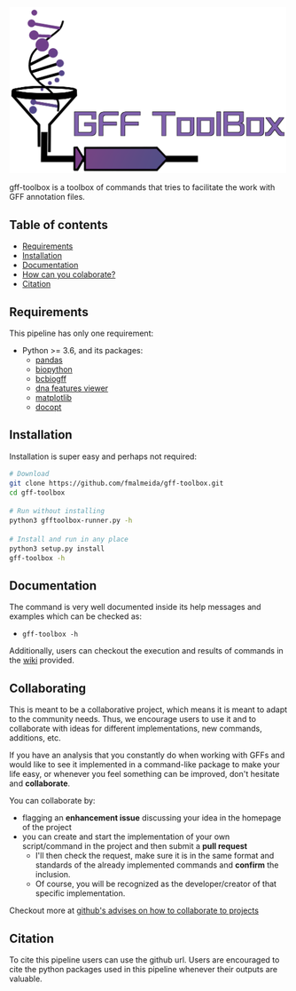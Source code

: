 <p align="left">
<img src="https://github.com/fmalmeida/gff-toolbox/raw/master/images/GFF_ToolBox.png" alt="logo" width="500px"/>
</p>

gff-toolbox is a toolbox of commands that tries to facilitate the work with GFF annotation files.

## Table of contents

* [Requirements](https://github.com/fmalmeida/gff-toolbox#requirements)
* [Installation](https://github.com/fmalmeida/gff-toolbox#installation)
* [Documentation](https://github.com/fmalmeida/gff-toolbox#documentation)
* [How can you colaborate?](https://github.com/fmalmeida/gff-toolbox#collaborating)
* [Citation](https://github.com/fmalmeida/gff-toolbox#citation)

## Requirements

This pipeline has only one requirement:

* Python >= 3.6, and its packages:
    * [pandas](https://pandas.pydata.org/)
    * [biopython](https://biopython.org/)
    * [bcbiogff](https://github.com/chapmanb/bcbb/tree/master/gff)
    * [dna features viewer](https://github.com/Edinburgh-Genome-Foundry/DnaFeaturesViewer)
    * [matplotlib](https://matplotlib.org/)
    * [docopt](http://docopt.org/)

## Installation

Installation is super easy and perhaps not required:

```bash
# Download
git clone https://github.com/fmalmeida/gff-toolbox.git
cd gff-toolbox

# Run without installing
python3 gfftoolbox-runner.py -h

# Install and run in any place
python3 setup.py install
gff-toolbox -h
```

## Documentation

The command is very well documented inside its help messages and examples which can be checked as:

* `gff-toolbox -h`

Additionally, users can checkout the execution and results of commands in the [wiki](https://github.com/fmalmeida/gff-toolbox/wiki) provided.

## Collaborating

This is meant to be a collaborative project, which means it is meant to adapt to the community needs. Thus, we encourage users to use it and to collaborate with ideas for different implementations, new commands, additions, etc.

If you have an analysis that you constantly do when working with GFFs and would like to see it implemented in a command-like package to make your life easy, or whenever you feel something can be improved, don't hesitate and **collaborate**.

You can collaborate by:

* flagging an **enhancement issue** discussing your idea in the homepage of the project
* you can create and start the implementation of your own script/command in the project and then submit a **pull request**
    * I'll then check the request, make sure it is in the same format and standards of the already implemented commands and **confirm** the inclusion.
    * Of course, you will be recognized as the developer/creator of that specific implementation.

Checkout more at [github's advises on how to collaborate to projects](https://docs.github.com/en/free-pro-team@latest/github/collaborating-with-issues-and-pull-requests)

## Citation

To cite this pipeline users can use the github url. Users are encouraged to cite the python packages used in this pipeline whenever their outputs are valuable.
